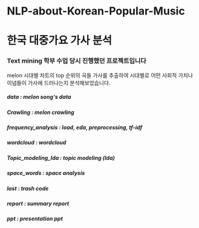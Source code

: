 # NLP-about-Korean-Popular-Music
# 한국 대중가요 가사 분석

### Text mining 학부 수업 당시 진행했던 프로젝트입니다 

melon 시대별 차트의 top 순위의 곡들 가사를 추출하여 시대별로 어떤 사회적 가치나 이념들이 가사에 드러나는지 분석해보았습니다. 



##### data : melon song's data 
##### Crawling : melon crawling
##### frequency_analysis : load, eda, preprocessing, tf-idf
##### wordcloud : wordcloud
##### Topic_modeling_lda : topic modeling (lda)
##### space_words : space analysis
##### last : trash code
##### report : summary report
##### ppt : presentation ppt
